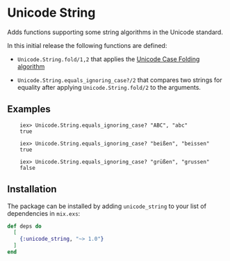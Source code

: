 # Unicode String

Adds functions supporting some string algorithms in the Unicode standard.

In this initial release the following functions are defined:

* `Unicode.String.fold/1,2` that applies the [Unicode Case Folding algorithm](https://www.unicode.org/versions/Unicode13.0.0/ch03.pdf)

* `Unicode.String.equals_ignoring_case?/2` that compares two strings for equality after applying `Unicode.String.fold/2` to the arguments.

## Examples

		iex> Unicode.String.equals_ignoring_case? "ABC", "abc"
		true

		iex> Unicode.String.equals_ignoring_case? "beißen", "beissen"
		true

		iex> Unicode.String.equals_ignoring_case? "grüßen", "grussen"
		false

## Installation

The package can be installed by adding `unicode_string` to your list of dependencies in `mix.exs`:

```elixir
def deps do
  [
    {:unicode_string, "~> 1.0"}
  ]
end
```


